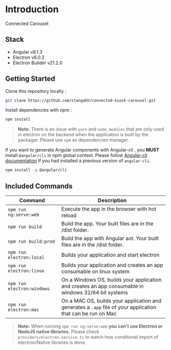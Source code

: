 # Introduction

Connected Carousel

## Stack

- Angular v8.1.3
- Electron v6.0.2
- Electron Builder v21.2.0

## Getting Started

Clone this repository locally :

``` bash
git clone https://github.com/stangahh/connected-kiosk-carousel.git
```

Install dependencies with npm :

``` bash
npm install
```

>**Note:** There is an issue with `yarn` and `node_modules` that are only used in electron on the backend when the application is built by the packager. Please use `npm` as dependencies manager.

If you want to generate Angular components with Angular-cli , you **MUST** install `@angular/cli` in npm global context.
Please follow [Angular-cli documentation](https://github.com/angular/angular-cli) if you had installed a previous version of `angular-cli`.

``` bash
npm install -g @angular/cli
```

## Included Commands

|Command|Description|
|--|--|
|`npm run ng:serve:web`| Execute the app in the browser with hot reload |
|`npm run build`| Build the app. Your built files are in the /dist folder. |
|`npm run build:prod`| Build the app with Angular aot. Your built files are in the /dist folder. |
|`npm run electron:local`| Builds your application and start electron
|`npm run electron:linux`| Builds your application and creates an app consumable on linux system |
|`npm run electron:windows`| On a Windows OS, builds your application and creates an app consumable in windows 32/64 bit systems |
|`npm run electron:mac`|  On a MAC OS, builds your application and generates a `.app` file of your application that can be run on Mac |

>**Note:** When running `npm run ng:serve:web` **you can't use Electron or NodeJS native libraries.** Please check `providers/electron.service.ts` to watch how conditional import of electron/Native libraries is done.
